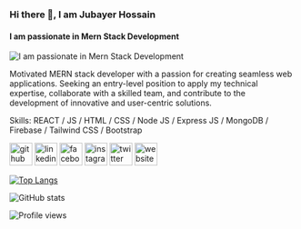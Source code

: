 ### Hi there 👋, I am Jubayer Hossain
#### I am passionate in Mern Stack Development
![I am passionate in Mern Stack Development](https://scontent.fdac90-1.fna.fbcdn.net/v/t39.30808-6/329162651_3300863146843073_5198208941358343490_n.png?stp=dst-png_p960x960&_nc_cat=101&ccb=1-7&_nc_sid=e3f864&_nc_eui2=AeGRim2L2FZnxAbtvMzZx6YwVU2a8CSQKSFVTZrwJJApIV33-wcTd2WiIqsgG8lxuaYh8VS4NKSGtwDcFhbuh549&_nc_ohc=odiaEUON7NYAX8lBmkx&_nc_ht=scontent.fdac90-1.fna&oh=00_AfD44BlvtzqphTZUxayMOPnVPcsnU0IXzoTIFlKvJ0RGqg&oe=6475A62D)

Motivated MERN stack developer with a passion for creating seamless web applications. Seeking an entry-level position to apply my technical expertise, collaborate with a skilled team, and contribute to the development of innovative and user-centric solutions.

Skills: REACT / JS / HTML / CSS / Node JS / Express JS / MongoDB / Firebase / Tailwind CSS / Bootstrap



[<img src='https://cdn.jsdelivr.net/npm/simple-icons@3.0.1/icons/github.svg' alt='github' height='40'>](https://github.com/mdsaif1112)  [<img src='https://cdn.jsdelivr.net/npm/simple-icons@3.0.1/icons/linkedin.svg' alt='linkedin' height='40'>](https://www.linkedin.com/in/https://www.linkedin.com/in/jubayer-hossain-6baab1216//)  [<img src='https://cdn.jsdelivr.net/npm/simple-icons@3.0.1/icons/facebook.svg' alt='facebook' height='40'>](https://www.facebook.com/https://www.facebook.com/jhs.saif/)  [<img src='https://cdn.jsdelivr.net/npm/simple-icons@3.0.1/icons/instagram.svg' alt='instagram' height='40'>](https://www.instagram.com/https://www.instagram.com/jubayer_hossain1112//)  [<img src='https://cdn.jsdelivr.net/npm/simple-icons@3.0.1/icons/twitter.svg' alt='twitter' height='40'>](https://twitter.com/https://twitter.com/mdsaif1112)  [<img src='https://cdn.jsdelivr.net/npm/simple-icons@3.0.1/icons/icloud.svg' alt='website' height='40'>](https://jubayer.xyz/)  

[![Top Langs](https://github-readme-stats.vercel.app/api/top-langs/?username=mdsaif1112)](https://github.com/anuraghazra/github-readme-stats)

![GitHub stats](https://github-readme-stats.vercel.app/api?username=mdsaif1112&show_icons=true)  

![Profile views](https://gpvc.arturio.dev/mdsaif1112)  

<!---
mdsaif1112/mdsaif1112 is a ✨ special ✨ repository because its `README.md` (this file) appears on your GitHub profile.
You can click the Preview link to take a look at your changes.
--->

